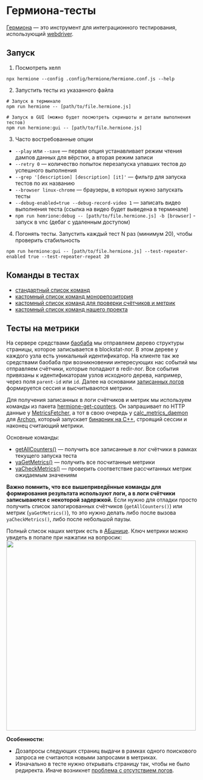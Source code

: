 # Гермиона-тесты

[Гермиона](https://github.com/gemini-testing/hermione) — это инструмент для интеграционного тестирования, использующий [webdriver](https://webdriver.io).

## Запуск

1. Посмотреть хелп
```
npx hermione --config .config/hermione/hermione.conf.js --help
```

2. Запустить тесты из указанного файла
```
# Запуск в терминале
npm run hermione -- [path/to/file.hermione.js]

# Запуск в GUI (можно будет посмотреть скриншоты и детали выполнения тестов)
npm run hermione:gui -- [path/to/file.hermione.js]
```

3. Часто востребованные опции
* `--play` или `--save` — первая опция устанавливает режим чтения дампов данных для вёрстки, а вторая режим записи
* `--retry 0` — количество попыток перезапуска упавших тестов до успешного выполнения
* `--grep '[description] [description] [it]'` — фильтр для запуска тестов по их названию
* `--browser linux-chrome` — браузеры, в которых нужно запускать тесты
* `--debug-enabled=true --debug-record-video 1` — записать видео выполнения теста (ссылка на видео будет выведена в терминале)
* `npm run hemrione:debug -- [path/to/file.hermione.js] -b [browser]` - запуск в vnc (дебаг с удаленным доступом)

4. Погонять тесты. Запустить каждый тест N раз (минимум 20), чтобы проверить стабильность
```
npm run hermione:gui -- [path/to/file.hermione.js] --test-repeater-enabled true --test-repeater-repeat 20
```

## Команды в тестах

- [стандартный список команд](https://webdriver.io/docs/api)
- [кастомный список команд монорепозитория](https://a.yandex-team.ru/arc/trunk/arcadia/frontend/packages/hermione-ya-commands?rev=r8680141#api-команд)
- [кастомный список команд для проверки счётчиков и метрик](https://a.yandex-team.ru/arc_vcs/frontend/projects/infratest/packages/hermione-get-counters#использование-4)
- [кастомный список команд нашего проекта](https://a.yandex-team.ru/arc/trunk/arcadia/frontend/services/goods/tests/hermione/commands)

## Тесты на метрики

На сервере средствами [баобаба](https://wiki.yandex-team.ru/baobab/rfc/products/) мы отправляем дерево структуры страницы, которое записывается в blockstat-лог. В этом дереве у каждого узла есть уникальный идентификатор.
На клиенте так же средствами баобаба при возникновении интересующих нас событий мы отправляем счётчики, которые попадают в redir-лог. Все события привязаны к идентификаторам узлов исходного дерева, например, через поля `parent-id` или `id`. Далее на основании [записанных логов](https://wiki.yandex-team.ru/serp/counters/#kudapopadetsobrannajainformacija) формируется сессия и высчитываются метрики.

Для получения записанных в логи счётчиков и метрик мы используем команды из пакета [hermione-get-counters](https://a.yandex-team.ru/arc_vcs/frontend/projects/infratest/packages/hermione-get-counters#getallcounters-5). Он запрашивает по HTTP данные у [MetricsFetcher](https://a.yandex-team.ru/arc_vcs/frontend/projects/infratest/packages/archon-metrics-fetcher#процесс-metricsfetcher), а тот в свою очередь у [calc_metrics_daemon](https://a.yandex-team.ru/arc/trunk/arcadia/frontend/projects/infratest/packages/archon-calc-metrics-daemon) для [Archon](https://doc.yandex-team.ru/si-infra/local_devserver/archon/archon.html), который запускает [бинарник на C++](https://a.yandex-team.ru/arc/trunk/arcadia/quality/logs/calc_metrics/calc_metrics_daemon), строящий сессии и наконец считающий метрики.

Основные команды:
* [getAllCounters()](https://a.yandex-team.ru/arc_vcs/frontend/projects/infratest/packages/hermione-get-counters#getallcounters) — получить все записанные в лог счётчики в рамках текущего запуска теста
* [yaGetMetrics()](https://a.yandex-team.ru/arc/trunk/arcadia/frontend/services/goods/tests/hermione/commands/yaGetMetrics.ts) — получить все посчитанные метрики
* [yaCheckMetrics()](https://a.yandex-team.ru/arc/trunk/arcadia/frontend/services/goods/tests/hermione/commands/yaCheckMetrics.ts) — проверить соответствие рассчитанных метрик ожидаемым значениям

**Важно помнить, что все вышеприведённые команды для формирования результата используют логи, а в логи счётчики записываются с некоторой задержкой.** Если нужно для отладки просто получить список залогированных счётчиков (`getAllCounters()`) или метрик (`yaGetMetrics()`), то это нужно делать либо после вызова `yaCheckMetrics()`, либо после небольшой паузы.

Полный список наших метрик есть в [АБшнице](https://ab.yandex-team.ru/observation/459/calc/abt/20220409/20220409?metric_picker_key=m6df144429a76e09e8d2b5b2a70ae7c02#metrics=m16e5306c53562cbbcbd0514d58834184). Ключ метрики можно увидеть в попапе при нажатии на вопросик:
<img src="https://jing.yandex-team.ru/files/vladpotapov/Screen%20Shot%202022-04-13%20at%2011.43.50.png" width="500">

**Особенности:**
* Дозапросы следующих страниц выдачи в рамках одного поискового запроса не считаются новыми запросами в метриках.
* Изначально в тесте нужно открывать страницу так, чтобы не было редиректа. Иначе возникнет [проблема с отсутствием логов](https://st.yandex-team.ru/INFRADUTY-21695).
